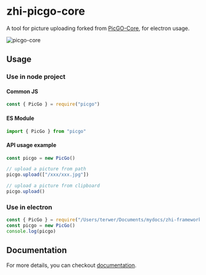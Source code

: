 # zhi-picgo-core

A tool for picture uploading forked from [PicGO-Core](https://github.com/PicGo/PicGo-Core), for electron usage.

![picgo-core](https://cdn.jsdelivr.net/gh/Molunerfinn/test/picgo/picgo-core-fix.jpg)

## Usage

### Use in node project

#### Common JS

```js
const { PicGo } = require("picgo")
```

#### ES Module

```js
import { PicGo } from "picgo"
```

#### API usage example

```js
const picgo = new PicGo()

// upload a picture from path
picgo.upload(["/xxx/xxx.jpg"])

// upload a picture from clipboard
picgo.upload()
```

### Use in electron

```js
const { PicGo } = require("/Users/terwer/Documents/mydocs/zhi-framework/zhi/libs/zhi-picgo-core/dist/index.cjs.js")
const picgo = new PicGo()
console.log(picgo)
```

## Documentation

For more details, you can checkout [documentation](https://picgo.github.io/PicGo-Core-Doc/).
